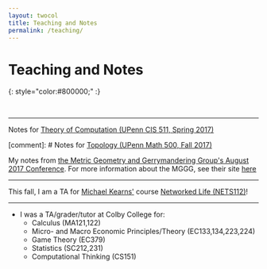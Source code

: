 ```yaml
---
layout: twocol
title: Teaching and Notes
permalink: /teaching/
---
```


# Teaching and Notes
{: style="color:#800000;" :}

<br>






----
Notes for [Theory of Computation (UPenn CIS 511, Spring 2017)](http://zachschutzman.com/assets/notes/toc511.pdf)

[comment]: # Notes for [Topology (UPenn Math 500, Fall 2017)](http://zachschutzman.com/assets/notes/topo500.pdf)

My notes from [the Metric Geometry and Gerrymandering Group's August 2017 Conference](http://zachschutzman.com/assets/notes/mggg.pdf).  For more information about the MGGG, see their site [here](sites.tufts.edu/gerrymandr)



----

This fall, I am a TA for [Michael Kearns'](http://cis.upenn.edu/~mkearns) course [Networked Life (NETS112)](http://www.cis.upenn.edu/~mkearns/teaching/NetworkedLife/)!

----
* I was a TA/grader/tutor at Colby College for:
	- Calculus (MA121,122)
	- Micro- and Macro Economic Principles/Theory (EC133,134,223,224)
	- Game Theory (EC379)
	- Statistics (SC212,231)
	- Computational Thinking (CS151)
	
